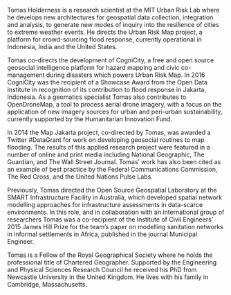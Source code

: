 Tomas Holderness is a research scientist at the MIT Urban Risk Lab where he develops new architectures for geospatial data collection, integration and analysis, to generate new modes of inquiry into the resilience of cities to extreme weather events. He directs the Urban Risk Map project, a platform for crowd-sourcing flood response, currently operational in Indonesia, India and the United States.

Tomas co-directs the development of CogniCity, a free and open source geosocial intelligence platform for hazard mapping and civic co-management during disasters which powers Urban Risk Map. In 2016 CogniCity was the recipient of a Showcase Award from the Open Data Institute in recognition of its contribution to flood response in Jakarta, Indonesia. As a geomatics specialist Tomas also contributes to OpenDroneMap, a tool to process aerial drone imagery, with a focus on the application of new imagery sources for urban and peri-urban sustainability, currently supported by the Humanitarian Innovation Fund.

In 2014 the Map Jakarta project, co-directed by Tomas, was awarded a Twitter #DataGrant for work on developing geosocial routines to map flooding. The results of this applied research project were featured in a number of online and print media including National Geographic, The Guardian, and The Wall Street Journal. Tomas’ work has also been cited as an example of best practice by the Federal Communications Commission, The Red Cross, and the United Nations Pulse Labs.

Previously, Tomas directed the Open Source Geospatial Laboratory at the SMART Infrastructure Facility in Australia, which developed spatial network modelling approaches for infrastructure assessments in data-scarce environments. In this role, and in collaboration with an international group of researchers Tomas was a co-recipient of the Institute of Civil Engineers’ 2015 James Hill Prize for the team’s paper on modelling sanitation networks in informal settlements in Africa, published in the journal Municipal Engineer.

Tomas is a Fellow of the Royal Geographical Society where he holds the professional title of Chartered Geographer. Supported by the Engineering and Physical Sciences Research Council he received his PhD from Newcastle University in the United Kingdom. He lives with his family in Cambridge, Massachusetts.
